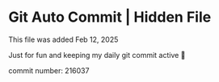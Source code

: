 # Git Auto Commit | Hidden File

This file was added Feb 12, 2025

Just for fun and keeping my daily git commit active 🤪

commit number: 216037

